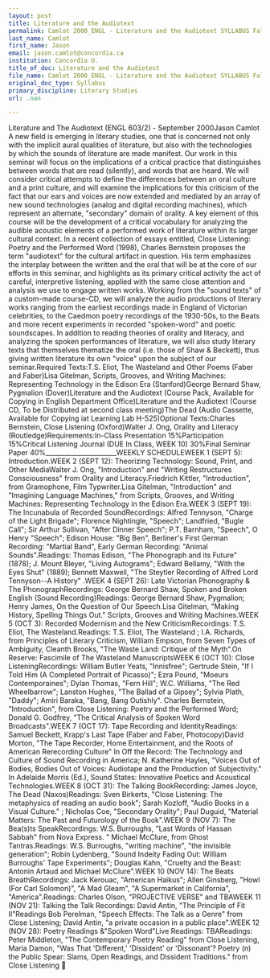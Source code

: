 ```yaml
---
layout: post
title: Literature and the Audiotext
permalink: Camlot 2000_ENGL - Literature and the Audiotext SYLLABUS Fall 2000
last_name: Camlot
first_name: Jason
email: jason.camlot@concordia.ca
institution: Concordia U.
title_of_doc: Literature and the Audiotext
file_name: Camlot 2000_ENGL - Literature and the Audiotext SYLLABUS Fall 2000.txt
original_doc_type: Syllabus
primary_discipline: Literary Studies
url: .nan

---
```

Literature and The Audiotext (ENGL 603/2) - September 2000Jason Camlot A
new field is emerging in literary studies, one that is concerned not
only with the implicit aural qualities of literature, but also with the
technologies by which the sounds of literature are made manifest. Our
work in this seminar will focus on the implications of a critical
practice that distinguishes between words that are read (silently), and
words that are heard. We will consider critical attempts to define the
differences between an oral culture and a print culture, and will
examine the implications for this criticism of the fact that our ears
and voices are now extended and mediated by an array of new sound
technologies (analog and digital recording machines), which represent an
alternate, "secondary" domain of orality. A key element of this course
will be the development of a critical vocabulary for analyzing the
audible acoustic elements of a performed work of literature within its
larger cultural context. In a recent collection of essays entitled,
Close Listening: Poetry and the Performed Word (1998), Charles Bernstein
proposes the term "audiotext" for the cultural artifact in question. His
term emphasizes the interplay between the written and the oral that will
be at the core of our efforts in this seminar, and highlights as its
primary critical activity the act of careful, interpretive listening,
applied with the same close attention and analysis we use to engage
written works. Working from the "sound texts" of a custom-made
course-CD, we will analyze the audio productions of literary works
ranging from the earliest recordings made in England of Victorian
celebrities, to the Caedmon poetry recordings of the 1930-50s, to the
Beats and more recent experiments in recorded "spoken-word" and poetic
soundscapes. In addition to reading theories of orality and literacy,
and analyzing the spoken performances of literature, we will also study
literary texts that themselves thematize the oral (i.e. those of Shaw &
Beckett), thus giving written literature its own "voice" upon the
subject of our seminar.Required Texts:T.S. Eliot, The Wasteland and
Other Poems (Faber and Faber)Lisa Gitelman, Scripts, Grooves, and
Writing Machines: Representing Technology in the Edison Era
(Stanford)George Bernard Shaw, Pygmalion (Dover)Literature and the
Audiotext (Course Pack, Available for Copying in English Department
Office)Literature and the Audiotext (Course CD, To be Distributed at
second class meeting)The Dead (Audio Cassette, Available for Copying iat
Learning Lab H-525)Optional Texts:Charles Bernstein, Close Listening
(Oxford)Walter J. Ong, Orality and Literacy
(Routledge)Requirements:In-Class Presentation 15%Participation
15%Critical Listening Journal (DUE In Class, WEEK 10) 30%Final Seminar
Paper 40%\_\_\_\_\_\_\_\_\_\_\_\_\_\_\_\_\_\_\_\_\_\_WEEKLY SCHEDULEWEEK
1 (SEPT 5): Introduction.WEEK 2 (SEPT 12): Theorizing Technology: Sound,
Print, and Other MediaWalter J. Ong, "Introduction" and "Writing
Restructures Consciousness" from Orality and Literacy.Friedrich Kittler,
"Introduction", from Gramophone, Film Typwriter.Lisa Gitelman,
"Introduction" and "Imagining Language Machines," from Scripts, Grooves,
and Writing Machines: Representing Technology in the Edison Era.WEEK 3
(SEPT 19): The Incunabula of Recorded SoundRecordings: Alfred Tennyson,
"Charge of the Light Brigade"; Florence Nightingle, "Speech"; Landfried,
"Bugle Call"; Sir Arthur Sullivan, "After Dinner Speech"; P.T. Barnham,
"Speech", O Henry "Speech"; Edison House: "Big Ben", Berliner's First
German Recording: "Martial Band", Early German Recording: "Animal
Sounds".Readings: Thomas Edison, "The Phonograph and its Future" (1878);
J. Mount Bleyer, "Living Autograms"; Edward Bellamy, "With the Eyes
Shut" (1889); Bennett Maxwell, "The Steytler Recording of Alfred Lord
Tennyson--A History" .WEEK 4 (SEPT 26): Late Victorian Phonography & The
PhonographRecordings: George Bernard Shaw, Spoken and Broken English
(Sound Recording)Readings: George Bernard Shaw, Pygmalion; Henry James,
On the Question of Our Speech.Lisa Gitelman, "Making History, Spelling
Things Out." Scripts, Grooves and Writing Machines.WEEK 5 (OCT 3):
Recorded Modernism and the New CriticismRecordings: T.S. Eliot, The
Wasteland.Readings: T.S. Eliot, The Wasteland ; I.A. Richards, from
Principles of Literary Criticism, William Empson, from Seven Types of
Ambiguity, Cleanth Brooks, "The Waste Land: Critique of the Myth".On
Reserve: Fascimile of The Wasteland ManuscriptsWEEK 6 (OCT 10): Close
ListeningRecordings: William Butler Yeats, "Innisfree"; Gertrude Stein,
"If I Told Him (A Completed Portrait of Picasso)"; Ezra Pound, "Moeurs
Contemporaines"; Dylan Thomas, "Fern Hill"; W.C. Williams, "The Red
Wheelbarrow"; Lanston Hughes, "The Ballad of a Gipsey"; Sylvia Plath,
"Daddy"; Amiri Baraka, "Bang, Bang Outishly". Charles Bernstein,
"Introduction", from Close Listening: Poetry and the Performed Word;
Donald G. Godfrey, "The Critical Analysis of Spoken Word
Broadcasts".WEEK 7 (OCT 17): Tape Recording and IdentityReadings: Samuel
Beckett, Krapp's Last Tape (Faber and Faber, Photocopy)David Morton,
"The Tape Recorder, Home Entertainment, and the Roots of American
Rerecording Culture" In Off the Record: The Technology and Culture of
Sound Recording in America; N. Katherine Hayles, "Voices Out of Bodies,
Bodies Out of Voices: Audiotape and the Production of Subjectivity." In
Adelaide Morris (Ed.), Sound States: Innovative Poetics and Acoustical
Technologies.WEEK 8 (OCT 31): The Talking BookRecording: James Joyce,
The Dead (Naxos)Readings: Sven Birkerts, "Close Listening: The
metaphysics of reading an audio book"; Sarah Kozloff, "Audio Books in a
Visual Culture." ; Nicholas Coe, "Secondary Orality"; Paul Duguid,
"Material Matters: The Past and Futurology of the Book".WEEK 9 (NOV 7):
The Bea(s)ts SpeakRecordings: W.S. Burroughs, "Last Words of Hassan
Sabbah" from Nova Express. " Michael McClure, from Ghost
Tantras.Readings: W.S. Burroughs, "writing machine", "the invisible
generation"; Robin Lydenberg, "Sound Indeity Fading Out: William
Burroughs' Tape Experiments"; Douglas Kahn, "Cruelty and the Beast:
Antonin Artaud and Michael McClure".WEEK 10 (NOV 14): The Beats
BreathRecordings: Jack Kerouac, "American Haikus"; Allen Ginsberg, "Howl
(For Carl Solomon)", "A Mad Gleam", "A Supermarket in California",
"America".Readings: Charles Olson, "PROJECTIVE VERSE" and TBAWEEK 11
(NOV 21): Talking the Talk Recordings: David Antin, "The Principle of
Fit II"Readings Bob Perelman, "Speech Effects: The Talk as a Genre" from
Close Listening; David Antin, "a private occasion in a public
place".WEEK 12 (NOV 28): Poetry Readings &"Spoken Word"Live Readings:
TBAReadings: Peter Middleton, "The Contemporary Poetry Reading" from
Close Listening, Maria Damon, "Was That 'Different,' 'Dissident' or
'Dissonant'? Poetry (n) the Public Spear: Slams, Open Readings, and
Dissident Traditions." from Close Listening 
